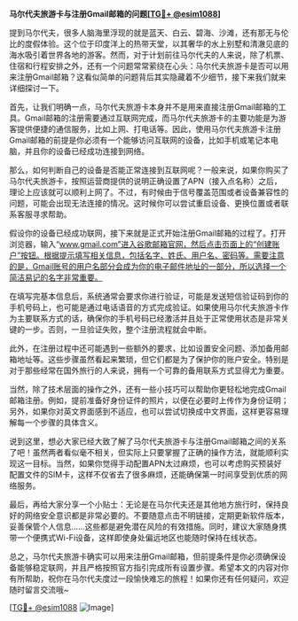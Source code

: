 **马尔代夫旅游卡与注册Gmail邮箱的问题[[TG💪+ @esim1088](https://t.me/s/esim1088)]**

提到马尔代夫，很多人脑海里浮现的就是蓝天、白云、碧海、沙滩，还有那无与伦比的度假体验。这个位于印度洋上的热带天堂，以其奢华的水上别墅和清澈见底的海水吸引着世界各地的游客。然而，对于计划前往马尔代夫的人来说，除了机票、住宿和行程安排之外，还有一个问题常常萦绕在心头：马尔代夫旅游卡是否可以用来注册Gmail邮箱？这看似简单的问题背后其实隐藏着不少细节，接下来我们就来详细探讨一下。

首先，让我们明确一点，马尔代夫旅游卡本身并不是用来直接注册Gmail邮箱的工具。Gmail邮箱的注册需要通过互联网完成，而马尔代夫旅游卡的主要功能是为游客提供便捷的通信服务，比如上网、打电话等。因此，使用马尔代夫旅游卡注册Gmail邮箱的前提是你必须有一个能够访问互联网的设备，比如手机或笔记本电脑，并且你的设备已经成功连接到网络。

那么，如何判断自己的设备是否能正常连接到互联网呢？一般来说，如果你购买了马尔代夫旅游卡，按照运营商提供的说明正确设置了APN（接入点名称）之后，理论上应该就可以顺利上网了。不过，有时候由于信号覆盖范围或者设备兼容性的问题，可能会出现无法连接的情况。这时候你可以尝试重启设备、更换位置或者联系客服寻求帮助。

假设你的设备已经成功联网，接下来就是正式开始注册Gmail邮箱的过程了。打开浏览器，输入“www.gmail.com”进入谷歌邮箱官网，然后点击页面上的“创建账户”按钮。根据提示填写相关信息，包括名字、姓氏、用户名、密码等。需要注意的是，Gmail账号的用户名部分会成为你的电子邮件地址的一部分，所以选择一个简洁易记的名字非常重要。

在填写完基本信息后，系统通常会要求你进行验证，可能是发送短信验证码到你的手机号码上，也可能是通过电话语音的方式完成验证。如果使用马尔代夫旅游卡作为主要联系方式的话，确保你的手机号码已经激活并且处于正常使用状态是非常关键的一步。否则，一旦验证失败，整个注册流程就会中断。

此外，在注册过程中还可能遇到一些额外的要求，比如设置安全问题、添加备用邮箱地址等。这些步骤虽然看起来繁琐，但它们都是为了保护你的账户安全。特别是对于那些经常在国外旅行的人来说，拥有一个可靠的备用联系方式显得尤为重要。

当然，除了技术层面的操作之外，还有一些小技巧可以帮助你更轻松地完成Gmail邮箱注册。例如，提前准备好身份证件的照片，以便在必要时上传作为身份证明；另外，如果你对英文界面感到不适应，也可以尝试切换成中文界面，这样更容易理解每一个步骤的具体含义。

说到这里，想必大家已经大致了解了马尔代夫旅游卡与注册Gmail邮箱之间的关系了吧！虽然两者看似毫不相关，但实际上只要掌握了正确的操作方法，就能顺利实现这一目标。当然，如果你觉得手动配置APN太过麻烦，也可以考虑购买预装好配置文件的SIM卡，这样不仅省去了很多麻烦，还能确保第一时间享受到优质的网络服务。

最后，再给大家分享一个小贴士：无论是在马尔代夫还是其他地方旅行时，保持良好的网络安全意识都是非常必要的。不要随意点击不明链接，定期更新软件版本，妥善保管个人信息……这些都是避免潜在风险的有效措施。同时，建议大家随身携带一个便携式Wi-Fi设备，这样即使身处偏远地区也能随时保持在线状态。

总之，马尔代夫旅游卡确实可以用来注册Gmail邮箱，但前提条件是你必须确保设备能够稳定联网，并且严格按照官方指引完成所有设置步骤。希望本文的内容对你有所帮助，祝你在马尔代夫度过一段愉快难忘的旅程！如果你还有任何疑问，欢迎随时留言交流哦~

[[TG💪+ @esim1088](https://t.me/s/esim1088) ![Image](https://i.postimg.cc/4NQfJmqS/Snipaste-2025-05-13-00-14-12.png)]